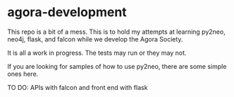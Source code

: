 agora-development
=================

This repo is a bit of a mess.  This is to hold my attempts at learning py2neo, neo4j, flask, and falcon while we develop the Agora Society.

It is all a work in progress.  The tests may run or they may not.

If you are looking for samples of how to use py2neo, there are some simple ones here.

TO DO:  APIs with falcon and front end with flask
